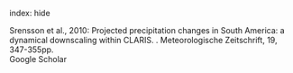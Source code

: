 index: hide

<div class="Citation">

  <div class="Citation-body">
    <div class="Citation-text">Srensson et al., 2010: Projected precipitation changes in South America: a dynamical downscaling within CLARIS. . <span class="Article-journal">Meteorologische Zeitschrift, </span><span class="Article-volume">19, </span>347-355pp.</div>
    <div class="Citation-links">
      <div class="CitationLink" data-href="https://scholar.google.com/scholar?q=Projected+precipitation+changes+in+South+America%3A+a+dynamical+downscaling+within+CLARIS.%C2%A0">
        <div class="CitationLink-icon CitationLink-Scholar"></div>
        <div class="CitationLink-text">Google Scholar</div>
      </div>
    </div>
  </div>
</div>


<div class="Citation-copy">

</div>